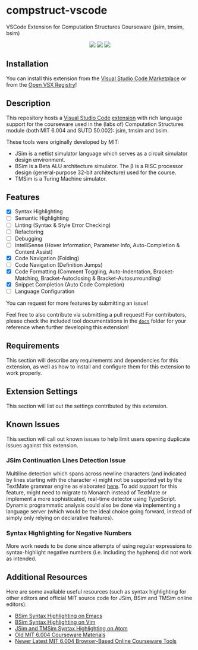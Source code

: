 # compstruct-vscode

VSCode Extension for Computation Structures Courseware (jsim, tmsim, bsim)

<p align="center"><a href="https://marketplace.visualstudio.com/items?itemName=jamestiotio.compstruct-vscode&ssr=false#review-details"><img src="https://vsmarketplacebadge.apphb.com/rating-star/jamestiotio.compstruct-vscode.svg?style=for-the-badge&colorA=FBBD30&colorB=F2AA08"/></a> <a href="https://marketplace.visualstudio.com/items?itemName=jamestiotio.compstruct-vscode"><img src="https://vsmarketplacebadge.apphb.com/downloads-short/jamestiotio.compstruct-vscode.svg?style=for-the-badge&colorA=5DDB61&colorB=4BC74F&label=DOWNLOADS"/></a> <a href="https://marketplace.visualstudio.com/items?itemName=jamestiotio.compstruct-vscode"><img src="https://vsmarketplacebadge.apphb.com/installs-short/jamestiotio.compstruct-vscode.svg?style=for-the-badge&colorA=8a2be2&colorB=7f26cc&label=INSTALLS"/></a></p>

## Installation

You can install this extension from the [Visual Studio Code Marketplace](https://marketplace.visualstudio.com/items?itemName=jamestiotio.compstruct-vscode) or from the [Open VSX Registry](https://open-vsx.org/extension/jamestiotio/compstruct-vscode)!

## Description

This repository hosts a [Visual Studio Code](https://code.visualstudio.com/) [extension](https://marketplace.visualstudio.com/VSCode) with rich language support for the courseware used in the (labs of) Computation Structures module (both MIT 6.004 and SUTD 50.002): jsim, tmsim and bsim.

These tools were originally developed by MIT:

-   JSim is a netlist simulator language which serves as a circuit simulator design environment.
-   BSim is a Beta ALU architecture simulator. The β is a RISC processor design (general-purpose 32-bit architecture) used for the course.
-   TMSim is a Turing Machine simulator.

## Features

-   [x] Syntax Highlighting
-   [ ] Semantic Highlighting
-   [ ] Linting (Syntax & Style Error Checking)
-   [ ] Refactoring
-   [ ] Debugging
-   [ ] IntelliSense (Hover Information, Parameter Info, Auto-Completion & Content Assist)
-   [x] Code Navigation (Folding)
-   [ ] Code Navigation (Definition Jumps)
-   [x] Code Formatting (Comment Toggling, Auto-Indentation, Bracket-Matching, Bracket-Autoclosing & Bracket-Autosurrounding)
-   [x] Snippet Completion (Auto Code Completion)
-   [ ] Language Configuration

You can request for more features by submitting an issue!

Feel free to also contribute via submitting a pull request! For contributors, please check the included tool documentations in the [`docs`](https://github.com/jamestiotio/compstruct-vscode/tree/main/docs) folder for your reference when further developing this extension!

## Requirements

This section will describe any requirements and dependencies for this extension, as well as how to install and configure them for this extension to work properly.

## Extension Settings

This section will list out the settings contributed by this extension.

## Known Issues

This section will call out known issues to help limit users opening duplicate issues against this extension.

### JSim Continuation Lines Detection Issue

Multiline detection which spans across newline characters (and indicated by lines starting with the character `+`) might not be supported yet by the TextMate grammar engine as elaborated [here](https://github.com/microsoft/vscode-textmate/issues/32). To add support for this feature, might need to migrate to Monarch instead of TextMate or implement a more sophisticated, real-time detector using TypeScript. Dynamic programmatic analysis could also be done via implementing a language server (which would be the ideal choice going forward, instead of simply only relying on declarative features).

### Syntax Highlighting for Negative Numbers

More work needs to be done since attempts of using regular expressions to syntax-highlight negative numbers (i.e. including the hyphens) did not work as intended.

## Additional Resources

Here are some available useful resources (such as syntax highlighting for other editors and official MIT source code for JSim, BSim and TMSim online editors):

-   [BSim Syntax Highlighting on Emacs](https://github.com/nexaitch/bsim-mode)
-   [BSim Syntax Highlighting on Vim](https://github.com/JSeam2/BSimSyntaxHighlighting)
-   [JSim and TMSim Syntax Highlighting on Atom](https://github.com/tjjjwxzq/language-jsim)
-   [Old MIT 6.004 Courseware Materials](https://github.com/terman/6.004_courseware)
-   [Newer Latest MIT 6.004 Browser-Based Online Courseware Tools](https://github.com/6004x)
